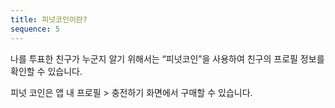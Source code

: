 ```yaml
---
title: 피넛코인이란?
sequence: 5
---
```


나를 투표한 친구가 누군지 알기 위해서는 “피넛코인”을 사용하여 친구의 프로필 정보를 확인할 수 있습니다.

피넛 코인은 앱 내 프로필 > 충전하기 화면에서 구매할 수 있습니다.
